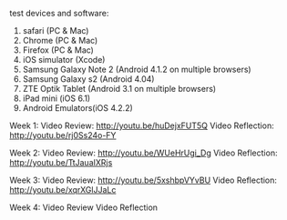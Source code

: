 <!--Robert Warren
Term 1304
Mobile Interface and Usability (MIU)
I Owe, I Owe * Bill List

Dropbox: https://www.dropbox.com/sh/vosdno8h8hrwb6s/ClRWF3j_Oh
Github: https://github.com/grindnmosh/Warren_Robert_1304_MIU_Part_2.git 
Master Branch: https://github.com/grindnmosh/Warren_Robert_1304_MIU_Part_2 
gh-pages branch: https://github.com/grindnmosh/Warren_Robert_1304_MIU_Part_2/tree/gh-pages  
Gold URL: http://grind-design.com 
Bronze URL: http://grind-design.co.nf -->

test devices and software:
1. safari (PC & Mac)
2. Chrome (PC & Mac)
3. Firefox (PC & Mac)
4. iOS simulator (Xcode)
5. Samsung Galaxy Note 2 (Android 4.1.2 on multiple browsers)
6. Samsung Galaxy s2 (Android 4.04)
7. ZTE Optik Tablet (Android 3.1 on multiple browsers)
8. iPad mini (iOS 6.1)
9. Android Emulators(iOS 4.2.2)

Week 1:
Video Review: http://youtu.be/huDejxFUT5Q 
Video Reflection: http://youtu.be/rj0Ss24o-FY

Week 2:
Video Review: http://youtu.be/WUeHrUgi_Dg
Video Reflection: http://youtu.be/TtJauaIXRjs

Week 3:
Video Review: http://youtu.be/5xshbpVYvBU
Video Reflection: http://youtu.be/xqrXGlJJaLc

Week 4:
Video Review
Video Reflection